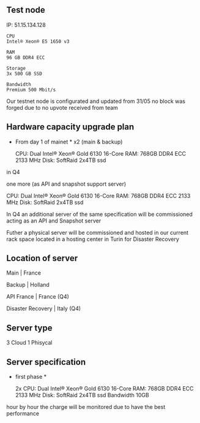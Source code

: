 ## Test node

IP: 51.15.134.128

    CPU
    Intel® Xeon® E5 1650 v3

    RAM 
    96 GB DDR4 ECC

    Storage 
    3x 500 GB SSD

    Bandwidth  
    Premium 500 Mbit/s

Our testnet node is configurated and updated from 31/05 no block was forged due to no upvote received from team


## Hardware capacity upgrade plan

* From day 1 of mainet *
x2 (main & backup)

    CPU:  Dual Intel® Xeon® Gold 6130 16-Core
    RAM:  768GB DDR4 ECC 2133 MHz
    Disk:  SoftRaid 2x4TB  ssd

in Q4

one more (as API and snapshot support server)

  CPU:  Dual Intel® Xeon® Gold 6130 16-Core
  RAM:  768GB DDR4 ECC 2133 MHz
  Disk:  SoftRaid 2x4TB  ssd

In Q4 an additional server of the same specification will be commissioned acting as an API and Snapshot server

Futher a physical server will be commissioned and hosted in our current rack space located in a hosting center in Turin for Disaster Recovery

## Location of server

Main | France

Backup | Holland

API France | France (Q4)

Disaster Recovery | Italy    (Q4)


## Server type

3 Cloud
1 Phisycal


## Server specification

* first phase *

  2x
    CPU:  Dual Intel® Xeon® Gold 6130 16-Core
    RAM:  768GB DDR4 ECC 2133 MHz
    Disk:  SoftRaid 2x4TB  ssd
    Bandwidth 10GB

hour by hour the charge will be monitored due to have the best performance
